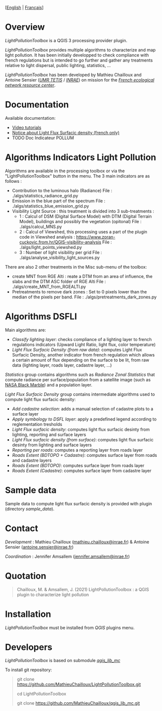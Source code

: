 
[[English](https://github.com/MathieuChailloux/LightPollutionToolbox/blob/ase_dev/README.md) | [Français](https://github.com/MathieuChailloux/LightPollutionToolbox/blob/ase_dev/README_fr.md)]

# Overview

*LightPollutionToolbox* is a QGIS 3 processing provider plugin.

*LightPollutionToolbox* provides multiple algorithms to characterize and map light pollution. It has been initially developped to check compliance with french regulations but is intended to go further and gather any treatments relative to light dispersal, public lighting, statistics, ... 

*LightPollutionToolbox* has been developed by Mathieu Chailloux and Antoine Sensier ([*UMR TETIS*](https://www.umr-tetis.fr) / [*INRAE*](http://www.inrae.fr)) on mission for the [*French ecological network resource center*](http://www.trameverteetbleue.fr/).

# Documentation

Available documentation:
 - [Video tutorials](https://www.youtube.com/playlist?list=PLh9oFe6PuPCVSnbwOEN6aZ1hHkdg5qzg7)
 - [Notice about Light Flux Surfacic density (french only)](https://github.com/MathieuChailloux/LightPollutionToolbox/blob/master/docs/fr/NoteDSFLI_INRAE.pdf)
 - TODO Doc Indicateur POLLUM

# Algorithms Indicators Light Pollution
Algorithms are available in the processing toolbox or via the "LightPollutionToolbox" button in the menu.
The 3 main indicators are as follows :
- Contribution to the luminous halo (Radiance)
  File : ./algs/statistics_radiance_grid.py
- Emission in the blue part of the spectrum	
  File : ./algs/statistics_blue_emission_grid.py
- Visibility Light Source : this treatment is divided into 3 sub-treatments :
	- 1 : Calcul of DSM (Digital Surface Model) with DTM (Digital Terrain Model), buildings and possibly the vegetation (opitonal)
		  File : ./algs/calcul_MNS.py
	- 2 : Calcul of Viewshed, this processing uses a part of the plugin code in Viewshed analysis : https://www.zoran-cuckovic.from.hr/QGIS-visibility-analysis
		  File : ./algs/light_points_viewshed.py
	- 3 : Number of light visibility per grid
		  File : ./algs/analyse_visibility_light_sources.py

There are also 2 other treatments in the Misc sub-menu of the toolbox:
- create MNT from RGE Alti : reate a DTM from an area of ​​influence, the slabs and the DTM ASC folder of RGE Alti
  File : ./algs/create_MNT_from_RGEALTI.py 
- Pretreatments to remove dark zones : Set to 0 pixels lower than the median of the pixels per band.
  File : ./algs/pretreatments_dark_zones.py 


# Algorithms DSFLI

Main algorithms are:
 - *Classify lighting layer*: checks compliance of a lighting layer to french regulations indicators (Upward Light Ratio, light flux, color temperature)
 - *Light Flux Surfacic Density (from raw data)*: computes Light Flux Surfacic Density, another indicator from french regulation which allows a certain amount of flux depending on the surface to be lit, from raw data (lighting layer, roads layer, cadastre layer, ...)
 
 
*Statistics* group contains algorithms such as *Radiance Zonal Statistics* that compute radiance per surface/population from a satellite image (such as [NASA Black Marble](https://blackmarble.gsfc.nasa.gov/#product)) and a population layer.

*Light Flux Surfacic Density* group contains intermediate algorithms used to compute light flux surfacic density:
 - *Add cadastre selection*: adds a manual selection of cadastre plots to a surface layer
 - *Apply symbology to DSFL layer*: apply a predefined legend according to reglementation tresholds
 - *Light Flux surfacic density*: computes light flux surfacic desinty from lighting, reporting and surface layers
 - *Light Flux surfacic density (from surface)*: computes light flux surfacic desinty from lighting and surface layers
 - *Reporting per roads*: computes a reporting layer from roads layer
 - *Roads Extent (BDTOPO + Cadastre)*: computes surface layer from roads and cadastre layers
 - *Roads Extent (BDTOPO)*: computes surface layer from roads layer
 - *Roads Extent (Cadastre)*: computes surface layer from cadastre layer

# Sample data 

Sample data to compute light flux surfacic density is provided with plugin (directory *sample_data*).

# Contact

*Development* : Mathieu Chailloux (mathieu.chailloux@inrae.fr) & Antoine Sensier (antoine.sensier@inrae.fr)

*Coordination* : Jennifer Amsallem (jennifer.amsallem@inrae.fr)

# Quotation

> Chailloux, M. & Amsallem, J. (2021) LightPollutionToolbox : a QGIS plugin to characterize light pollution

# Installation

*LightPollutionToolbox* must be installed from *QGIS* plugins menu.

# Developers

*LightPollutionToolbox* is based on submodule [*qgis_lib_mc*](https://github.com/MathieuChailloux/qgis_lib_mc)

To install git repository:  
> git clone https://github.com/MathieuChailloux/LightPollutionToolbox.git
>
> cd LightPollutionToolbox
>
> git clone https://github.com/MathieuChailloux/qgis_lib_mc.git
